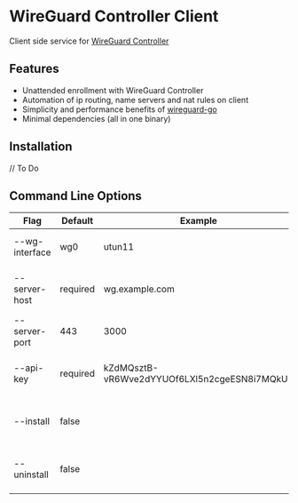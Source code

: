 # WireGuard Controller Client

Client side service for [WireGuard Controller](https://github.com/wg-controller/wg-controller)

## Features

- Unattended enrollment with WireGuard Controller
- Automation of ip routing, name servers and nat rules on client
- Simplicity and performance benefits of [wireguard-go](https://github.com/WireGuard/wireguard-go)
- Minimal dependencies (all in one binary)

## Installation

// To Do

## Command Line Options

| Flag           | Default  | Example                                      | Description                      |
| -------------- | -------- | -------------------------------------------- | -------------------------------- |
| --wg-interface | wg0      | utun11                                       | name used for kernel interface   |
| --server-host  | required | wg.example.com                               | public endpoint of wg-controller |
| --server-port  | 443      | 3000                                         | public port of wg-controller     |
| --api-key      | required | kZdMQsztB-vR6Wve2dYYUOf6LXl5n2cgeESN8i7MQkU= | api key created on wg-controller |
| --install      | false    |                                              | installs system service files    |
| --uninstall    | false    |                                              | cleans up system service files   |
